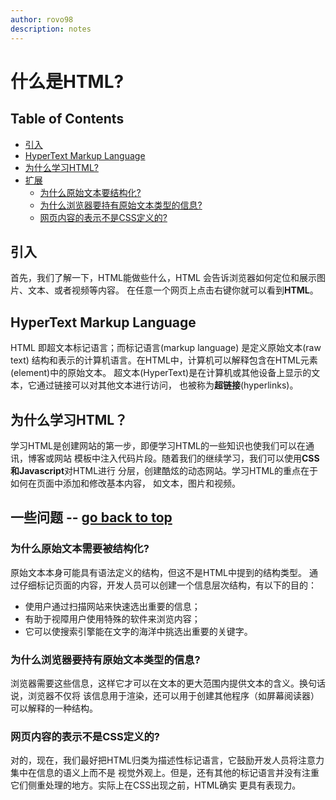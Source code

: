 ```yaml
---
author: rovo98
description: notes
---
```


# 什么是HTML?

## Table of Contents

- [引入](https://github.com/rovo98/learn-html-from0/blob/master/notes/introduction/what-is-html.md#引入)
- [HyperText Markup Language](https://github.com/rrovo98/learn-html-from0/blob/master/notes/introduction/what-is-html.md#hypertext-markup-language)
- [为什么学习HTML?](https://github.com/rrovo98/learn-html-from0/blob/master/notes/introduction/what-is-html.md#为什么学习HTML)
- [扩展](https://github.com/rovo98/learn-html-from0/blob/master/notes/introduction/what-is-html.md#扩展----go-back-to-top)
    - [为什么原始文本要结构化?](https://github.com/rovo98/learn-html-from0/blob/master/notes/introduction/what-is-html.md#为什么原始文本要结构化)
    - [为什么浏览器要持有原始文本类型的信息?](https://github.com/rovo98/learn-html-from0/blob/master/notes/introduction/what-is-html.md#为什么浏览器要持有原始文本类型的信息)
    - [网页内容的表示不是CSS定义的?](https://github.com/rovo98/learn-html-from0/blob/master/notes/introduction/what-is-html.md#网页内容的表示不是CSS定义的)

## 引入

首先，我们了解一下，HTML能做些什么，HTML 会告诉浏览器如何定位和展示图片、文本、或者视频等内容。
在任意一个网页上点击右键你就可以看到**HTML**。

## HyperText Markup Language

HTML 即超文本标记语言；而标记语言(markup language) 是定义原始文本(raw text)
结构和表示的计算机语言。在HTML中，计算机可以解释包含在HTML元素(element)中的原始文本。
超文本(HyperText)是在计算机或其他设备上显示的文本，它通过链接可以对其他文本进行访问，
也被称为**超链接**(hyperlinks)。

## 为什么学习HTML？

学习HTML是创建网站的第一步，即便学习HTML的一些知识也使我们可以在通讯，博客或网站
模板中注入代码片段。随着我们的继续学习，我们可以使用**CSS和Javascript**对HTML进行
分层，创建酷炫的动态网站。学习HTML的重点在于如何在页面中添加和修改基本内容，
如文本，图片和视频。

## 一些问题 -- [go back to top](https://github.com/rovo98/learn-html-from0/blob/master/notes/introduction/what-is-html.md#什么是HTML-?)

### 为什么原始文本需要被结构化?

原始文本本身可能具有语法定义的结构，但这不是HTML中提到的结构类型。
通过仔细标记页面的内容，开发人员可以创建一个信息层次结构，有以下的目的：

- 使用户通过扫描网站来快速选出重要的信息；
- 有助于视障用户使用特殊的软件来浏览内容；
- 它可以使搜索引擎能在文字的海洋中挑选出重要的关键字。

### 为什么浏览器要持有原始文本类型的信息?

浏览器需要这些信息，这样它才可以在文本的更大范围内提供文本的含义。换句话说，浏览器不仅将
该信息用于渲染，还可以用于创建其他程序（如屏幕阅读器）可以解释的一种结构。

### 网页内容的表示不是CSS定义的?

对的，现在，我们最好把HTML归类为描述性标记语言，它鼓励开发人员将注意力集中在信息的语义上而不是
视觉外观上。但是，还有其他的标记语言并没有注重它们侧重处理的地方。实际上在CSS出现之前，HTML确实
更具有表现力。



